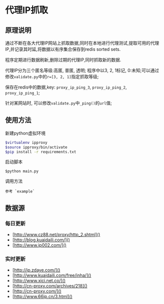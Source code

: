 # 代理IP抓取

## 原理说明

通过不断在各大代理IP网站上抓取数据,同时在本地进行代理测试,提取可用的代理IP,并记录其时延,将数据以有序集合保存到redis sorted sets.

程序定期进行数据刷新,删除过期的代理IP,同时抓取新的数据.

代理IP分为三个匿名等级:高匿, 普匿, 透明; 程序中以3, 2, 1标记, 0:未知;可以通过修改`validate.py`中的`r=[3, 2, 1]`指定抓取等级;

保存在redis中的数据,key: `proxy_ip_ping_3`, `proxy_ip_ping_2`, `proxy_ip_ping_1`;

针对某网站时, 可以修改`validate.py`中`_ping()`的`url`值;

## 使用方法

新建python虚拟环境

```bash
$virtualenv ipproxy
$source ipproxy/bin/activate
$pip install -r requirements.txt
```

启动脚本

    $python main.py

调用方法

    参考 `example`

## 数据源

### 每日更新

* [http://www.cz88.net/proxy/http_2.shtml]()
* [http://blog.kuaidaili.com/]()
* [http://www.ip002.com/]()

### 实时更新

* [http://ip.zdaye.com/]()
* [http://www.kuaidaili.com/free/inha/]()
* [http://www.xici.net.co/]()
* [http://cn-proxy.com/archives/218]()
* [http://cn-proxy.com/]()
* [http://www.66ip.cn/3.html]()
